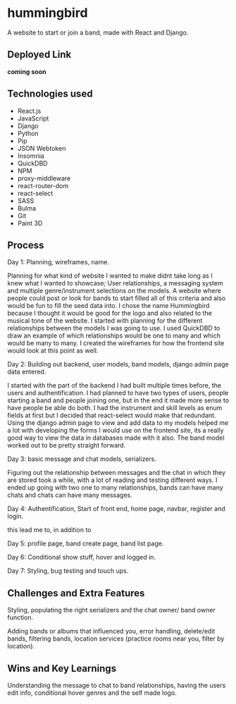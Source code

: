 # hummingbird

A website to start or join a band, made with React and Django.

## Deployed Link

**coming soon**

## Technologies used

- React.js
- JavaScript
- Django
- Python
- Pip
- JSON Webtoken
- Insomnia
- QuickDBD
- NPM
- proxy-middleware
- react-router-dom
- react-select
- SASS
- Bulma
- Git
- Paint 3D

## Process

Day 1: Planning, wireframes, name.

Planning for what kind of website I wanted to make didnt take long as I knew what I wanted to showcase; User relationships, a messaging system and multiple genre/instrument selections on the models. A website where people could post or look for bands to start filled all of this criteria and also would be fun to fill the seed data into. I chose the name Hummingbird because I thought it would be good for the logo and also related to the musical tone of the website. I started with planning for the different relationships between the models I was going to use. I used QuickDBD to draw an example of which relationships would be one to many and which would be many to many. I created the wireframes for how the frontend site would look at this point as well.

Day 2: Building out backend, user models, band models, django admin page data entered.

I started with the part of the backend I had built multiple times before, the users and authentification. I had planned to have two types of users, people starting a band and people joining one, but in the end it made more sense to have people be able do both. I had the instrument and skill levels as enum fields at first but I decided that react-select would make that redundant. Using the django admin page to view and add data to my models helped me a lot with developing the forms I would use on the frontend site, its a really good way to view the data in databases made with it also. The band model worked out to be pretty straight forward.

Day 3: basic message and chat models, serializers.

Figuring out the relationship between messages and the chat in which they are stored took a while, with a lot of reading and testing different ways. I ended up going with two one to many relationships, bands can have many chats and chats can have many messages.

Day 4: Authentification, Start of front end, home page, navbar, register and login.

this lead me to, in addition to

Day 5: profile page, band create page, band list page.

Day 6: Conditional show stuff, hover and logged in.

Day 7: Styling, bug testing and touch ups.

## Challenges and Extra Features

Styling, populating the right serializers and the chat owner/ band owner function.

Adding bands or albums that influenced you, error handling, delete/edit bands, filtering bands, location services (practice rooms near you, filter by location).

## Wins and Key Learnings

Understanding the message to chat to band relationships, having the users edit info, conditional hover genres and the self made logo.